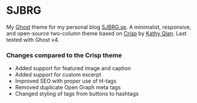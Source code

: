 # SJBRG

My [Ghost](https://ghost.org) theme for my personal blog [SJBRG.se](https://sjbrg.se). A minimalist, responsive, and open-source two-column theme based on [Crisp](https://github.com/kathyqian/crisp) by [Kathy Qian](http://kathyqian.com). Last tested with Ghost v4.

### Changes compared to the Crisp theme

* Added support for featured image and caption
* Added support for custom excerpt
* Improved SEO with proper use of H-tags
* Removed duplicate Open Graph meta tags
* Changed styling of tags from buttons to hashtags
